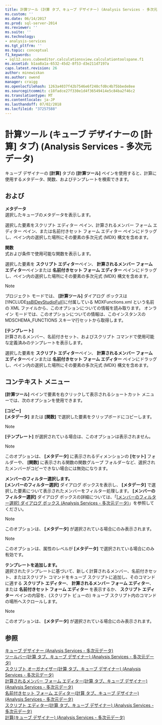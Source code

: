 ```yaml
---
title: 計算ツール (計算 タブ、キューブ デザイナー) (Analysis Services - 多次元データ) |Microsoft Docs
ms.custom: ''
ms.date: 06/14/2017
ms.prod: sql-server-2014
ms.reviewer: ''
ms.suite: ''
ms.technology:
- analysis-services
ms.tgt_pltfrm: ''
ms.topic: conceptual
f1_keywords:
- sql12.asvs.cubeeditor.calculationsview.calculationtoolspane.f1
ms.assetid: b1aa8a1a-6532-45d2-8f53-d3e211d7197a
caps.latest.revision: 26
author: minewiskan
ms.author: owend
manager: craigg
ms.openlocfilehash: 1263a4037f42b7546e6f248cfd0c4b75bbede8ee
ms.sourcegitcommit: c18fadce27f330e1d4f36549414e5c84ba2f46c2
ms.translationtype: MT
ms.contentlocale: ja-JP
ms.lasthandoff: 07/02/2018
ms.locfileid: "37257588"
---
```

# <a name="calculation-tools-calculations-tab-cube-designer-analysis-services---multidimensional-data"></a>計算ツール (キューブ デザイナーの [計算] タブ) (Analysis Services - 多次元データ)
  キューブ デザイナーの **[計算]** タブの **[計算ツール]** ペインを使用すると、計算に使用するメタデータ、関数、およびテンプレートを検索できます。  
  
## <a name="options"></a>および  
 **メタデータ**  
 選択したキューブのメタデータを表示します。  
  
 選択した要素をスクリプト エディター ペイン、計算されるメンバー フォーム エディター ペイン、または名前付きセット フォーム エディター ペインにドラッグし、ペイン内の選択した場所にその要素の多次元式 (MDX) 構文を含めます。  
  
 **関数**  
 式および条件で使用可能な関数を表示します。  
  
 選択した要素を **スクリプト エディター**ペイン、 **計算されるメンバー フォーム エディター**ペインまたは **名前付きセット フォーム エディター** ペインにドラッグし、ペイン内の選択した場所にその要素の多次元式 (MDX) 構文を含めます。  
  
> [!NOTE]  
>  プロジェクト モードでは、 **[計算ツール]** ダイアログ ボックスは [!INCLUDE[ssBIDevStudioFull](../includes/ssbidevstudiofull-md.md)]に付属している MDXFunctions.xml という名前の XML ファイルから、このオプションについての情報を読み取ります。 オンライン モードでは、このオプションについての情報は、このインスタンスの MDSCHEMA_FUNCTIONS スキーマ行セットから取得します。  
  
 **[テンプレート]**  
 計算されるメンバー、名前付きセット、およびスクリプト コマンドで使用可能な定義済みのテンプレートを表示します。  
  
 選択した要素を **スクリプト エディター**ペイン、 **計算されるメンバー フォーム エディター**ペインまたは **名前付きセット フォーム エディター** ペインにドラッグし、ペイン内の選択した場所にその要素の多次元式 (MDX) 構文を含めます。  
  
## <a name="context-menu"></a>コンテキスト メニュー  
 **[計算ツール]** ペインで要素を右クリックして表示されるショートカット メニューでは、次のオプションを使用できます。  
  
 **[コピー]**  
 **[メタデータ]** または **[関数]** で選択した要素をクリップボードにコピーします。  
  
> [!NOTE]  
>  **[テンプレート]** が選択されている場合は、このオプションは表示されません。  
  
> [!NOTE]  
>  このオプションは、 **[メタデータ]** に表示されるディメンションの **[セット]** フォルダーや、 **[関数]** に表示される関数の関数グループ フォルダーなど、選択されたメンバーがコピーできない場合には無効になります。  
  
 **メンバーのフィルター選択します。**  
 **[メンバーのフィルター選択]** ダイアログ ボックスを表示し、 **[メタデータ]** で選択した要素について表示されたメンバーをフィルター処理します。 **[メンバーのフィルター選択]** ダイアログ ボックスの詳細については、「[[メンバーのフィルター選択] ダイアログ ボックス &#40;Analysis Services - 多次元データ&#41;](filter-members-dialog-box-analysis-services-multidimensional-data.md)」を参照してください。  
  
> [!NOTE]  
>  このオプションは、 **[メタデータ]** が選択されている場合にのみ表示されます。  
  
> [!NOTE]  
>  このオプションは、属性のレベルが **[メタデータ]** で選択されている場合にのみ有効です。  
  
 **テンプレートを追加します。**  
 選択されたテンプレートに基づいて、新しく計算されるメンバー、名前付きセット、またはスクリプト コマンドをキューブ スクリプトに追加し、そのコマンドに適する **スクリプト エディター**、 **計算されるメンバー フォーム エディター**、または **名前付きセット フォーム エディター** を表示するか、 **スクリプト エディター** ペインの内容を、(スクリプト ビューの) キューブ スクリプト内のコマンドの場所へスクロールします。  
  
> [!NOTE]  
>  このオプションは、 **[メタデータ]** が選択されている場合にのみ表示されます。  
  
## <a name="see-also"></a>参照  
 [キューブ デザイナー &#40;Analysis Services - 多次元データ&#41;](cube-designer-analysis-services-multidimensional-data.md)   
 [ツールバー&#40;計算 タブ、キューブ デザイナー&#41; &#40;Analysis Services - 多次元データ&#41;](toolbar-calculations-tab-cube-designer-analysis-services-multidimensional-data.md)   
 [スクリプト オーガナイザー&#40;計算 タブ、キューブ デザイナー&#41; &#40;Analysis Services - 多次元データ&#41;](script-organizer-cube-designer-analysis-services-multidimensional-data.md)   
 [計算されるメンバー フォーム エディター&#40;計算 タブ、キューブ デザイナー&#41; &#40;Analysis Services - 多次元データ&#41;](calculated-member-form-editor-cube-designer-analysis-services-multidimensional-data.md)   
 [名前付きセット フォーム エディター&#40;計算 タブ、キューブ デザイナー&#41; &#40;Analysis Services - 多次元データ&#41;](named-set-form-editor-cube-designer-analysis-services-multidimensional-data.md)   
 [スクリプト エディター&#40;計算 タブ、キューブ デザイナー&#41; &#40;Analysis Services - 多次元データ&#41;](script-editor-calculations-cube-designer-analysis-services-multidimensional-data.md)   
 [計算&#40;キューブ デザイナー&#41; &#40;Analysis Services - 多次元データ&#41;](calculations-cube-designer-analysis-services-multidimensional-data.md)  
  
  
